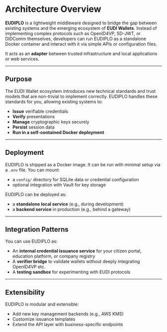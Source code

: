 # Architecture Overview

**EUDIPLO** is a lightweight middleware designed to bridge the gap between
existing systems and the emerging ecosystem of **EUDI Wallets**. Instead of
implementing complex protocols such as OpenID4VP, SD-JWT, or DIDComm themselves,
developers can run EUDIPLO as a standalone Docker container and interact with it
via simple APIs or configuration files.

It acts as an **adapter** between trusted infrastructure and local applications
or web services.

---

## Purpose

The EUDI Wallet ecosystem introduces new technical standards and trust models
that are non-trivial to implement correctly. EUDIPLO handles these standards for
you, allowing existing systems to:

- **Issue** verifiable credentials
- **Verify** presentations
- **Manage** cryptographic keys securely
- **Persist** session data
- **Run in a self-contained Docker deployment**

---

## Deployment

EUDIPLO is shipped as a Docker image. It can be run with minimal setup via a
`.env` file. You can mount:

- a `config/` directory for SQLite data or credential configuration
- optional integration with Vault for key storage

EUDIPLO can be deployed as:

- a **standalone local service** (e.g., during development)
- a **backend service** in production (e.g., behind a gateway)

---

## Integration Patterns

You can use EUDIPLO as:

- An **internal credential issuance service** for your citizen portal, education
  platform, or company registry
- A **verifier bridge** to validate wallets without deeply integrating OpenID4VP
  etc.
- A **testing sandbox** for experimenting with EUDI protocols

---

## Extensibility

EUDIPLO is modular and extensible:

- Add new key management backends (e.g., AWS KMS)
- Customize issuance templates
- Extend the API layer with business-specific endpoints
